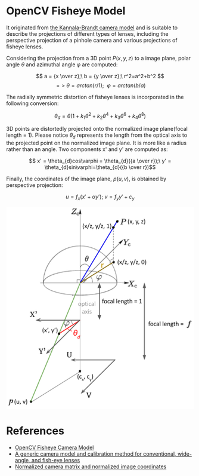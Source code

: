 # OpenCV Fisheye Model

It originated from [the Kannala-Brandt camera model](https://ieeexplore.ieee.org/document/1642666) and is suitable to describe the projections of different types of lenses, including the perspective projection of a pinhole camera and various projections of fisheye lenses.

Considering the projection from a 3D point $P(x, y, z)$ to a image plane, polar angle $\theta$ and azimuthal angle $\varphi$ are computed:

$$ a = {x \over z};\ b = {y \over z};\ r^2=a^2+b^2 $$ 
$$ => \  \theta = arctan(r/1); \ \ \varphi=arctan(b/a)$$

The radially symmetric distortion of fisheye lenses is incorporated in the following conversion:  

$$ \theta_{d} = \theta(1+k_1\theta^2+k_2\theta^4+k_3\theta^6+k_4\theta^8) $$

3D points are distortedly projected onto the normalized image plane(focal length = 1). Please notice $\theta_d$ represents the length from the optical axis to the projected point on the normalized image plane. It is more like a radius rather than an angle. Two components x' and y' are computed as:      

$$ x' = \theta_{d}cos\varphi = \theta_{d}({a \over r});\ y' = \theta_{d}sin\varphi=\theta_{d}({b \over r})$$

Finally, the coordinates of the image plane, $p(u,v)$, is obtained by perspective projection:

$$ u = f_x  (x' + \alpha y');\ v=f_yy' + c_y $$

<p align="center">
  <img src="kanala_brandit.png" width="600" />
</p>

# References
- [OpenCV Fisheye Camera Model](https://docs.opencv.org/3.4/db/d58/group__calib3d__fisheye.html)
- [A generic camera model and calibration method for conventional, wide-angle, and fish-eye lenses](https://ieeexplore.ieee.org/document/1642666)
- [Normalized camera matrix and normalized image coordinates](https://en.wikipedia.org/wiki/Camera_matrix#Normalized_camera_matrix_and_normalized_image_coordinates)
